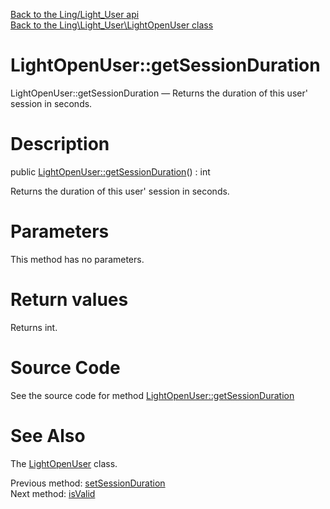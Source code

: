 [Back to the Ling/Light_User api](https://github.com/lingtalfi/Light_User/blob/master/doc/api/Ling/Light_User.md)<br>
[Back to the Ling\Light_User\LightOpenUser class](https://github.com/lingtalfi/Light_User/blob/master/doc/api/Ling/Light_User/LightOpenUser.md)


LightOpenUser::getSessionDuration
================



LightOpenUser::getSessionDuration — Returns the duration of this user' session in seconds.




Description
================


public [LightOpenUser::getSessionDuration](https://github.com/lingtalfi/Light_User/blob/master/doc/api/Ling/Light_User/LightOpenUser/getSessionDuration.md)() : int




Returns the duration of this user' session in seconds.




Parameters
================

This method has no parameters.


Return values
================

Returns int.








Source Code
===========
See the source code for method [LightOpenUser::getSessionDuration](https://github.com/lingtalfi/Light_User/blob/master/LightOpenUser.php#L86-L89)


See Also
================

The [LightOpenUser](https://github.com/lingtalfi/Light_User/blob/master/doc/api/Ling/Light_User/LightOpenUser.md) class.

Previous method: [setSessionDuration](https://github.com/lingtalfi/Light_User/blob/master/doc/api/Ling/Light_User/LightOpenUser/setSessionDuration.md)<br>Next method: [isValid](https://github.com/lingtalfi/Light_User/blob/master/doc/api/Ling/Light_User/LightOpenUser/isValid.md)<br>

